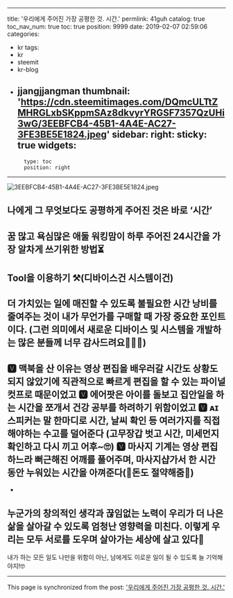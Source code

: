 
---
title: '우리에게 주어진 가장 공평한 것. 시간.'
permlink: 41guh
catalog: true
toc_nav_num: true
toc: true
position: 9999
date: 2019-02-07 02:59:06
categories:
- kr
tags:
- kr
- steemit
- kr-blog
- jjangjjangman
thumbnail: 'https://cdn.steemitimages.com/DQmcULTtZMHRGLxbSKppmSAz8dkvyrYRGSF7357QzUHi3wG/3EEBFCB4-45B1-4A4E-AC27-3FE3BE5E1824.jpeg'
sidebar:
    right:
        sticky: true
widgets:
    -
        type: toc
        position: right
---


![3EEBFCB4-45B1-4A4E-AC27-3FE3BE5E1824.jpeg](https://cdn.steemitimages.com/DQmcULTtZMHRGLxbSKppmSAz8dkvyrYRGSF7357QzUHi3wG/3EEBFCB4-45B1-4A4E-AC27-3FE3BE5E1824.jpeg)


나에게 그 무엇보다도 공평하게 주어진 것은 바로 ‘시간’
-
꿈 많고 욕심많은 애둘 워킹맘이 하루 주어진 24시간을 가장 알차게 쓰기위한 방법⏳
-
Tool을 이용하기 ⚒(디바이스건 시스템이건)
-
더 가치있는 일에 매진할 수 있도록 불필요한 시간 낭비를 줄여주는 것이 내가 무언가를 구매할 때 가장 중요한 포인트이다. (그런 의미에서 새로운 디바이스 및 시스템을 개발하는 많은 분들께 너무 감사드려요👍🏼💕)
-
🆅 맥북을 산 이유는 영상 편집을 배우러갈 시간도 상황도 되지 않았기에 직관적으로 빠르게 편집을 할 수 있는 파이널컷프로 때문이었고
🆅 에어팟은 아이를 돌보고 집안일을 하는 시간을 쪼개서 건강 공부를 하려하기 위함이었고
🆅 ᴀɪ스피커는 말 한마디로 시간, 날씨 확인 등 여러가지를 직접해야하는 수고를 덜어준다 (고무장갑 벗고 시간, 미세먼지 확인하고 다시 끼고 어후~🙄)
🆅 마사지 기계는 영상 편집하느라 뻐근해진 어깨를 풀어주며, 마사지샵가서 한 시간 동안 누워있는 시간을 아껴준다(💸돈도 절약해줌🤣)
-
-
누군가의 창의적인 생각과 끊임없는 노력이 우리가 더 나은 삶을 살아갈 수 있도록 엄청난 영향력을 미친다. 이렇게 우리는 모두 서로를 도우며 살아가는 세상에 살고 있다👫
-
내가 하는 모든 일도 나만을 위함이 아닌, 남에게도 이로운 일이 될 수 있도록 늘 기억해야지!🤓

- - -

This page is synchronized from the post: ['우리에게 주어진 가장 공평한 것. 시간.'](https://steemit.com/@loveecho/41guh)
